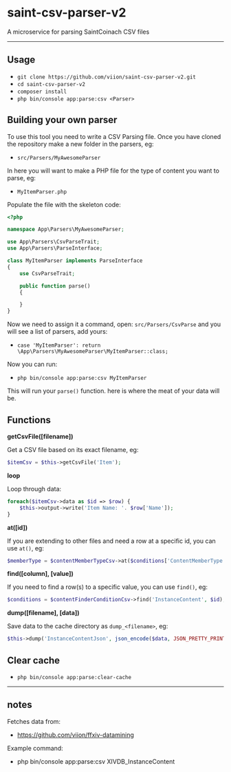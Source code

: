 # saint-csv-parser-v2

A microservice for parsing SaintCoinach CSV files

___

## Usage

- `git clone https://github.com/viion/saint-csv-parser-v2.git`
- `cd saint-csv-parser-v2`
- `composer install`
- `php bin/console app:parse:csv <Parser>`

## Building your own parser

To use this tool you need to write a CSV Parsing file. Once you have cloned the repository make a new folder in the parsers, eg:

- `src/Parsers/MyAwesomeParser`

In here you will want to make a PHP file for the type of content you want to parse, eg:

- `MyItemParser.php`

Populate the file with the skeleton code:

```php
<?php

namespace App\Parsers\MyAwesomeParser;

use App\Parsers\CsvParseTrait;
use App\Parsers\ParseInterface;

class MyItemParser implements ParseInterface
{
    use CsvParseTrait;

    public function parse()
    {

    }
}

```

Now we need to assign it a command, open: `src/Parsers/CsvParse` and you will see a list of parsers, add yours:

- `case 'MyItemParser': return \App\Parsers\MyAwesomeParser\MyItemParser::class;`

Now you can run:

- `php bin/console app:parse:csv MyItemParser`

This will run your `parse()` function. here is where the meat of your data will be.

## Functions

**getCsvFile([filename])**

Get a CSV file based on its exact filename, eg:

```php
$itemCsv = $this->getCsvFile('Item');
```

**loop**

Loop through data:

```php
foreach($itemCsv->data as $id => $row) {
    $this->output->write('Item Name: '. $row['Name']);
}
```

**at([id])**

If you are extending to other files and need a row at a specific id, you can use `at()`, eg:

```php
$memberType = $contentMemberTypeCsv->at($conditions['ContentMemberType']);
```

**find([column], [value])**

If you need to find a row(s) to a specific value, you can use `find()`, eg:

```php
$conditions = $contentFinderConditionCsv->find('InstanceContent', $id);
```

**dump([filename], [data])**

Save data to the cache directory as `dump_<filename>`, eg:

```php
$this->dump('InstanceContentJson', json_encode($data, JSON_PRETTY_PRINT));
```


## Clear cache

- `php bin/console app:parse:clear-cache`

___

## notes

Fetches data from:

- https://github.com/viion/ffxiv-datamining

Example command:

- php bin/console app:parse:csv XIVDB_InstanceContent
